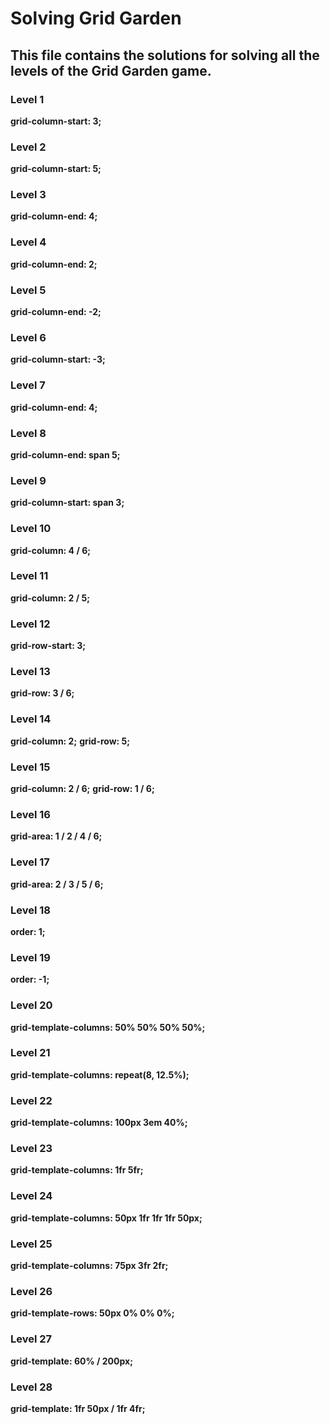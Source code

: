 # Solving Grid Garden

## This file contains the solutions for solving all the levels of the Grid Garden game.

<!-- ## You can also check the pictures of the solutions, [here](/Pictures). -->

### Level 1

**grid-column-start: 3;**

### Level 2

**grid-column-start: 5;**

### Level 3

**grid-column-end: 4;**

### Level 4

**grid-column-end: 2;**

### Level 5

**grid-column-end: -2;**

### Level 6

**grid-column-start: -3;**

### Level 7

**grid-column-end: 4;**

### Level 8

**grid-column-end: span 5;**

### Level 9

**grid-column-start: span 3;**

### Level 10

**grid-column: 4 / 6;**

### Level 11

**grid-column: 2 / 5;**

### Level 12

**grid-row-start: 3;**

### Level 13

**grid-row: 3 / 6;**

### Level 14

**grid-column: 2;**
**grid-row: 5;**

### Level 15

**grid-column: 2 / 6;**
**grid-row: 1 / 6;**

### Level 16

**grid-area: 1 / 2 / 4 / 6;**

### Level 17

**grid-area: 2 / 3 / 5 / 6;**

### Level 18

**order: 1;**

### Level 19

**order: -1;**

### Level 20

**grid-template-columns: 50% 50% 50% 50%;**

### Level 21

**grid-template-columns: repeat(8, 12.5%);**

### Level 22

**grid-template-columns: 100px 3em 40%;**

### Level 23

**grid-template-columns: 1fr 5fr;**

### Level 24

**grid-template-columns: 50px 1fr 1fr 1fr 50px;**

### Level 25

**grid-template-columns: 75px 3fr 2fr;**

### Level 26

**grid-template-rows: 50px 0% 0% 0%;**

### Level 27

**grid-template: 60% / 200px;**

### Level 28

**grid-template: 1fr 50px / 1fr 4fr;**